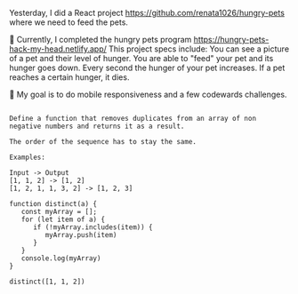 Yesterday, I did a React project https://github.com/renata1026/hungry-pets where we need to feed the pets. 

📖 Currently, I completed the hungry pets program https://hungry-pets-hack-my-head.netlify.app/  This project specs include:
You can see a picture of a pet and their level of hunger. You are able to "feed" your pet and its hunger goes down. Every second the hunger of your pet increases. If a pet reaches a certain hunger, it dies.

🎯 My goal is to do mobile responsiveness and a few codewards challenges.

```

Define a function that removes duplicates from an array of non negative numbers and returns it as a result.

The order of the sequence has to stay the same.

Examples:

Input -> Output
[1, 1, 2] -> [1, 2]
[1, 2, 1, 1, 3, 2] -> [1, 2, 3]

function distinct(a) {
   const myArray = [];
   for (let item of a) {
      if (!myArray.includes(item)) {
         myArray.push(item)
      }
   }
   console.log(myArray) 
}

distinct([1, 1, 2])

```
